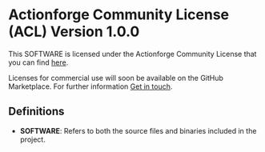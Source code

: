 # Actionforge Community License (ACL) Version 1.0.0

This SOFTWARE is licensed under the Actionforge Community License that you can find [here](https://github.com/actionforge/legal/blob/main/LICENSE.md).

Licenses for commercial use will soon be available on the GitHub Marketplace. For further information [Get in touch](mailto:hello@actionforge.dev).

## Definitions

- **SOFTWARE**: Refers to both the source files and binaries included in the project.
